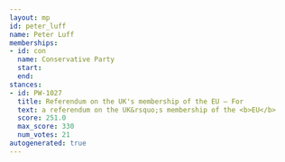 ```yaml
---
layout: mp
id: peter_luff
name: Peter Luff
memberships:
- id: con
  name: Conservative Party
  start: 
  end: 
stances:
- id: PW-1027
  title: Referendum on the UK's membership of the EU — For
  text: a referendum on the UK&rsquo;s membership of the <b>EU</b>
  score: 251.0
  max_score: 330
  num_votes: 21
autogenerated: true
---
```

